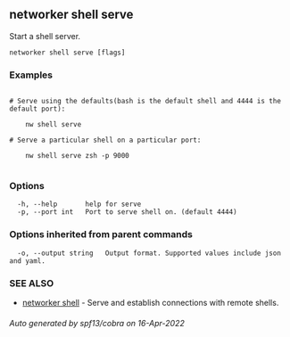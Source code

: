 ## networker shell serve

Start a shell server.

```
networker shell serve [flags]
```

### Examples

```

# Serve using the defaults(bash is the default shell and 4444 is the default port):

	nw shell serve

# Serve a particular shell on a particular port:

	nw shell serve zsh -p 9000


```

### Options

```
  -h, --help       help for serve
  -p, --port int   Port to serve shell on. (default 4444)
```

### Options inherited from parent commands

```
  -o, --output string   Output format. Supported values include json and yaml.
```

### SEE ALSO

* [networker shell](networker_shell.md)	 - Serve and establish connections with remote shells.

###### Auto generated by spf13/cobra on 16-Apr-2022
